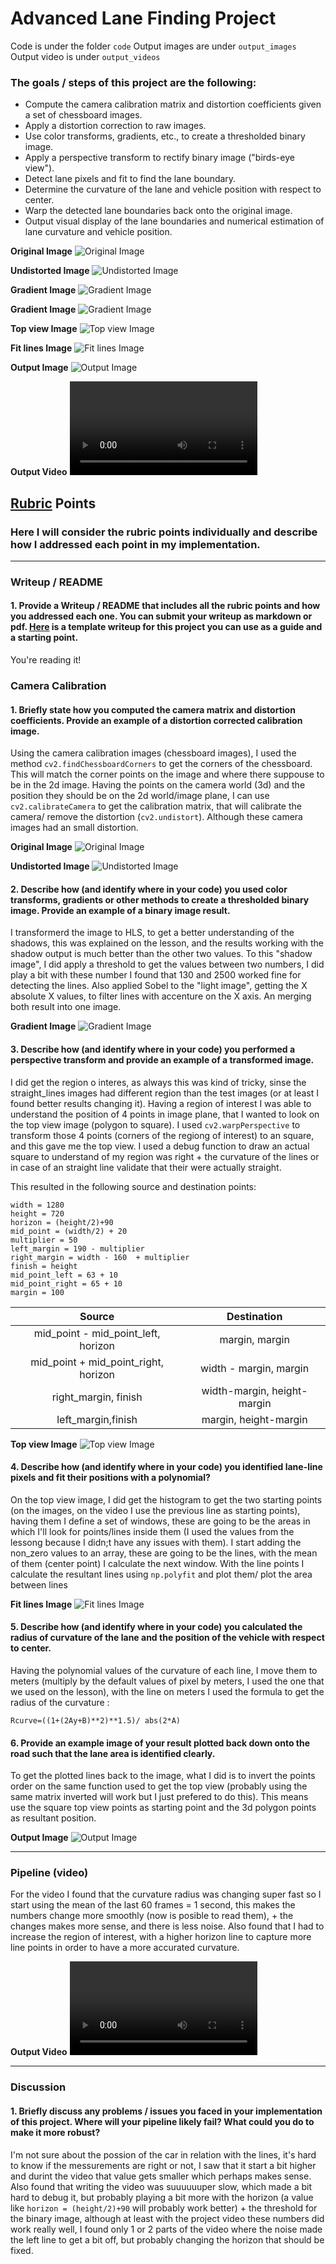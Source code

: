 # **Advanced Lane Finding Project**

Code is under the folder `code`
Output images are under `output_images`
Output video is under `output_videos`

### The goals / steps of this project are the following:

* Compute the camera calibration matrix and distortion coefficients given a set of chessboard images.
* Apply a distortion correction to raw images.
* Use color transforms, gradients, etc., to create a thresholded binary image.
* Apply a perspective transform to rectify binary image ("birds-eye view").
* Detect lane pixels and fit to find the lane boundary.
* Determine the curvature of the lane and vehicle position with respect to center.
* Warp the detected lane boundaries back onto the original image.
* Output visual display of the lane boundaries and numerical estimation of lane curvature and vehicle position.

**Original Image**
![Original Image](./test_images/test6.jpg)

**Undistorted Image**
![Undistorted Image](./output_images/calibrated_image.jpg)

**Gradient Image**
![Gradient Image](./output_images/gradient_image.jpg)

**Gradient Image**
![Gradient Image](./output_images/gradient_image.jpg)

**Top view Image**
![Top view Image](./output_images/top_view_image.jpg)

**Fit lines Image**
![Fit lines Image](./output_images/lines_top_view_image.jpg)

**Output Image**
![Output Image](./output_images/test6.jpg)

**Output Video**
![Output Video](./output_videos/project_video.mp4)

## [Rubric](https://review.udacity.com/#!/rubrics/571/view) Points

### Here I will consider the rubric points individually and describe how I addressed each point in my implementation.

---

### Writeup / README

#### 1. Provide a Writeup / README that includes all the rubric points and how you addressed each one.  You can submit your writeup as markdown or pdf.  [Here](https://github.com/udacity/CarND-Advanced-Lane-Lines/blob/master/writeup_template.md) is a template writeup for this project you can use as a guide and a starting point.

You're reading it!

### Camera Calibration

#### 1. Briefly state how you computed the camera matrix and distortion coefficients. Provide an example of a distortion corrected calibration image.

Using the camera calibration images (chessboard images), I used the method `cv2.findChessboardCorners` to get the corners of the chessboard. This will match the corner points on the image and where there suppouse to be in the 2d image.
Having the points on the camera world (3d) and the position they should be on the 2d world/image plane, I can use `cv2.calibrateCamera` to get the calibration matrix, that will calibrate the camera/ remove the distortion (`cv2.undistort`). Although these camera images had an small distortion.

**Original Image**
![Original Image](./test_images/test6.jpg)

**Undistorted Image**
![Undistorted Image](./output_images/calibrated_image.jpg)

#### 2. Describe how (and identify where in your code) you used color transforms, gradients or other methods to create a thresholded binary image.  Provide an example of a binary image result.

I transformerd the image to HLS, to get a better understanding of the shadows, this was explained on the lesson, and the results working with the shadow output is much better than the other two values. To this "shadow image", I did apply a threshold to get the values between two numbers, I did play a bit with these number I found that 130 and 2500 worked fine for detecting the lines. Also applied Sobel to the "light image", getting the X absolute X values, to filter lines with accenture on the X axis. An merging both result into one image.

**Gradient Image**
![Gradient Image](./output_images/gradient_image.jpg)

#### 3. Describe how (and identify where in your code) you performed a perspective transform and provide an example of a transformed image.

I did get the  region o interes, as always this was kind of tricky, sinse the straight_lines images had different region than the test images (or at least I found better results changing it). Having a region of interest I was able to understand the position of 4 points in image plane, that I wanted to look on the top view image (polygon to square). I used `cv2.warpPerspective` to transform those 4 points (corners of the regiong of interest) to an square, and this gave me the top view. I used a debug function to draw an actual square to understand of my region was right + the curvature of the lines or in case of an straight line validate that their were actually straight.

This resulted in the following source and destination points:

```
width = 1280
height = 720
horizon = (height/2)+90
mid_point = (width/2) + 20
multiplier = 50
left_margin = 190 - multiplier
right_margin = width - 160  + multiplier
finish = height
mid_point_left = 63 + 10
mid_point_right = 65 + 10
margin = 100
```
| Source        | Destination   |
|:-------------:|:-------------:|
| mid_point - mid_point_left, horizon		| margin, margin							|
| mid_point + mid_point_right, horizon  | width - margin, margin      |
| right_margin, finish									| width-margin, height-margin |
| left_margin,finish										| margin, height-margin       |

**Top view Image**
![Top view Image](./output_images/top_view_image.jpg)

#### 4. Describe how (and identify where in your code) you identified lane-line pixels and fit their positions with a polynomial?

On the top view image, I did get the histogram to get the two starting points (on the images, on the video I use the previous line as starting points), having them I define a set of windows, these are going to be the areas in which I'll look for points/lines inside them (I used the values from the lessong because I didn;t have any issues with them). I start adding the non_zero values to an array, these are going to be the lines, with the mean of them (center point) I calculate the next window.  With the line points I calculate the resultant lines using `np.polyfit` and plot them/ plot the area between lines

**Fit lines Image**
![Fit lines Image](./output_images/lines_top_view_image.jpg)

#### 5. Describe how (and identify where in your code) you calculated the radius of curvature of the lane and the position of the vehicle with respect to center.

Having the polynomial values of the curvature of each line, I move them to meters (multiply by the default values of pixel by meters, I used the one that we used on the lesson), with the line on meters I used the formula to get the radius of the curvature :
```
Rcurve=((1+(2Ay+B)**2)**1.5)/ abs(2*A)
```

#### 6. Provide an example image of your result plotted back down onto the road such that the lane area is identified clearly.

To get the plotted lines back to the image, what I did is to invert the points order on the same function used to get the top view (probably using the same matrix inverted will work but I just prefered to do this). This means use the square top view points as starting point and the 3d polygon points as resultant position.

**Output Image**
![Output Image](./output_images/test6.jpg)

---

### Pipeline (video)

For the video I found that the curvature radius was changing super fast so I start using the mean of the last 60 frames = 1 second, this makes the numbers change more smoothly (now is posible to read them), + the changes makes more sense, and there is less noise. Also found that I had to increase the region of interest, with a higher horizon line to capture more line points in order to have a more accurated curvature.

**Output Video**
![Output Video](./output_videos/project_video.mp4)

---

### Discussion

#### 1. Briefly discuss any problems / issues you faced in your implementation of this project.  Where will your pipeline likely fail?  What could you do to make it more robust?

I'm not sure about the possion of the car in relation with the lines, it's hard to know if the messurements are right or not, I saw that it start a bit higher and durint the video that value gets smaller which perhaps makes sense.
Also found that writing the video was suuuuuuper slow, which made a bit hard to debug it, but probably playing a bit more with the horizon (a value like `horizon = (height/2)+90` will probably work better) + the threshold for the binary image, although at least with the project video these numbers did work really well, I found only 1 or 2 parts of the video where the noise made the left line to get a bit off, but probably changing the horizon that should be fixed.
